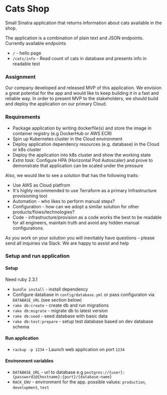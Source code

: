 # Cats Shop
Small Sinatra application that returns information about cats available in the shop.

The application is a combination of plain text and JSON endpoints. Currently available endpoints
- `/` - hello page
- `/cats/info` - Read count of cats in database and presents info in readable text

### Assignment
Our company developed and released MVP of this application.
We envision a great potential for the app and would like to keep building it in a fast and reliable way.
In order to present MVP to the stakeholders, we should build and deploy the application on our primary Cloud.

### Requirements

- Package application by writing dockerfile(s) and store the image in container registry (e.g DockerHub or AWS ECR)
- Spin up Kubernetes cluster in the Cloud environment
- Deploy application dependency resources (e.g. database) in the Cloud or k8s cluster
- Deploy the application into k8s cluster and show the working state
- *Extra task:* Configure HPA (Horizontal Pod Autoscaler) and prove to demonstrate that application can be scaled under the pressure

Also, we would like to see a solution that has the following traits:

- Use AWS as Cloud platfrom
- It's highly recommended to use Terraform as a primary Infrastructure provisioning tool
- Automation - who likes to perform manual steps?
- Configuration - how can we adopt a similar solution for other products/flows/technologies?
- Code - infrastructure/provision as a code works the best to be readable for all engineers, maintain truth and avoid any hidden manual configurations.

As you work on your solution you will inevitably have questions - please send all inquiries via Slack. We are happy to assist and help


### Setup and run application

#### Setup
Need ruby 2.3.1
- `bundle install` - install dependency
- Configure database in `config/database.yml` or pass configuraton via `DATABASE_URL` (see section below)
- `rake db:create` - create db and run migrations
- `rake db:migrate` - migrate db to latest version
- `rake db:seed` - seed database with basic data
- `rake db:test:prepare` - setup test database based on dev database schema 

#### Run application
- `rackup -p 1234` - Launch web application on port `1234`

#### Environment variables
- `DATABASE_URL` - url to database e.g `postgres://{user}:{password}@{hostname}:{port}/{database-name}`
- `RACK_ENV` - environment for the app. possible values: `production`, `development`, `test`
